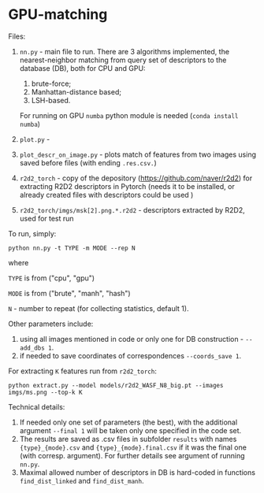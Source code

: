 # GPU-matching

Files:
1. ```nn.py``` - main file to run. There are 3 algorithms implemented,
 the nearest-neighbor matching from query set of descriptors to the database (DB),
 both for CPU and GPU:
    1. brute-force;
    2. Manhattan-distance based;
    3. LSH-based.

    For running on GPU ```numba``` python module is needed 
(```conda install numba```)

2. ```plot.py``` - 
3. ```plot_descr_on_image.py``` - plots match of features from two images using saved before files 
(with ending ```.res.csv.```)
4. ```r2d2_torch``` - copy of the depository (https://github.com/naver/r2d2) for extracting R2D2 descriptors in Pytorch
(needs it to be installed, or already created files with descriptors could be used )
5. ```r2d2_torch/imgs/msk[2].png.*.r2d2``` - descriptors extracted by R2D2, used for test run

To run, simply:

```python nn.py -t TYPE -m MODE --rep N```

where 

```TYPE``` is from ("cpu", "gpu")

```MODE``` is from ("brute", "manh", "hash")

```N``` - number to repeat (for collecting statistics, default 1).

Other parameters include: 

1. using all images mentioned in code or only one for DB construction - ```--add_dbs 1```.
2. if needed to save coordinates of correspondences ```--coords_save 1```.

For extracting ```K``` features run from ```r2d2_torch```:
 
```python extract.py --model models/r2d2_WASF_N8_big.pt --images imgs/ms.png --top-k K```

Technical details:

1. If needed only one set of parameters (the best), with the additional argument ```--final 1``` 
will be taken only one specified in the code set.
2. The results are saved as .csv files in subfolder ```results``` with names ```{type}_{mode}.csv``` 
and ```{type}_{mode}.final.csv``` if it was the final one (with corresp. argument). 
For further details see argument of running ```nn.py```.
3. Maximal allowed number of descriptors in DB is hard-coded in functions 
```find_dist_linked``` and ```find_dist_manh```.
